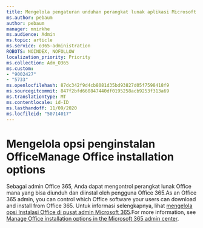 ```yaml
---
title: Mengelola pengaturan unduhan perangkat lunak aplikasi Microsoft 365
ms.author: pebaum
author: pebaum
manager: mnirkhe
ms.audience: Admin
ms.topic: article
ms.service: o365-administration
ROBOTS: NOINDEX, NOFOLLOW
localization_priority: Priority
ms.collection: Adm_O365
ms.custom:
- "9002427"
- "5733"
ms.openlocfilehash: 87dc342f9d4cb8081d35bd93827d05f7598418f9
ms.sourcegitcommit: 847f2bfd660847440df0195258acb9253f313a69
ms.translationtype: MT
ms.contentlocale: id-ID
ms.lasthandoff: 11/09/2020
ms.locfileid: "50714017"
---
```

# <a name="manage-office-installation-options"></a><span data-ttu-id="818b1-102">Mengelola opsi penginstalan Office</span><span class="sxs-lookup"><span data-stu-id="818b1-102">Manage Office installation options</span></span>

<span data-ttu-id="818b1-103">Sebagai admin Office 365, Anda dapat mengontrol perangkat lunak Office mana yang bisa diunduh dan diinstal oleh pengguna Office 365.</span><span class="sxs-lookup"><span data-stu-id="818b1-103">As an Office 365 admin, you can control which Office software your users can download and install from Office 365.</span></span> <span data-ttu-id="818b1-104">Untuk informasi selengkapnya, lihat [mengelola opsi Instalasi Office di pusat admin Microsoft 365](https://docs.microsoft.com/deployoffice/manage-software-download-settings-office-365).</span><span class="sxs-lookup"><span data-stu-id="818b1-104">For more information, see [Manage Office installation options in the Microsoft 365 admin center](https://docs.microsoft.com/deployoffice/manage-software-download-settings-office-365).</span></span>

